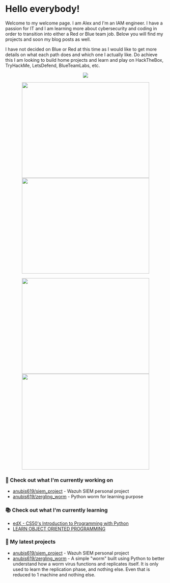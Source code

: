 # Hello everybody!

<p>Welcome to my welcome page. I am Alex and I'm an IAM engineer. I have a passion for IT and I am learning more about cybersecurity and coding in order to transition into either a Red or Blue team job.
Below you will find my projects and soon my blog posts as well.</p>

<p>I have not decided on Blue or Red at this time as I would like to get more details on what each path does and which one I actually like. Do achieve this I am looking to build home projects and learn and play on HackTheBox, TryHackMe, LetsDefend, BlueTeamLabs, etc.</p>

<p align="center"><a href="https://github.com/anuraghazra/github-readme-stats">
  <img align="center" src="https://github-readme-stats.vercel.app/api?username=anubis619&show_icons=true&theme=tokyonight" />
</a></p>

<p align="center"><a href="https://wakatime.com/@anubis619">
  <img align="center" width="400" height="300" src="https://wakatime.com/share/@anubis619/d62dfefc-3dee-4d20-8681-d38b8d88bdee.svg" />
</a>
<a href="https://wakatime.com/@anubis619">
  <img align="center" width="400" height="300" src="https://wakatime.com/share/@anubis619/399309c5-08a6-406e-8747-15a342eb9ae5.svg" />
</a></p>

<p align="center"><a href="https://wakatime.com/@anubis619">
  <img align="center" width="400" height="300" src="https://wakatime.com/share/@anubis619/43459417-56d1-478f-9e86-666f24cea402.svg" />
</a>
<a href="https://wakatime.com/@anubis619">
  <img align="center" width="400" height="300" src="https://wakatime.com/share/@anubis619/07485fc6-4620-457f-aa6f-f2f496f39abe.svg" />
</a></p>

### 👷 Check out what I'm currently working on

- [anubis619/siem_project](https://github.com/anubis619/siem_project) - Wazuh SIEM personal project
- [anubis619/zergling_worm](https://github.com/anubis619/zergling_worm) - Python worm for learning purpose

### 📚 Check out what I'm currently learning
- [edX - CS50's Introduction to Programming with Python ](https://pll.harvard.edu/course/cs50s-introduction-programming-python)
- [LEARN OBJECT ORIENTED PROGRAMMING](https://www.boot.dev/learn/learn-object-oriented-programming)

### 🌱 My latest projects

- [anubis619/siem_project](https://github.com/anubis619/siem_project) - Wazuh SIEM personal project
- [anubis619/zergling_worm](https://github.com/anubis619/zergling_worm) - A simple "worm" built using Python to better understand how a worm virus functions and replicates itself. It is only used to learn the replication phase, and nothing else. Even that is reduced to 1 machine and nothing else.
